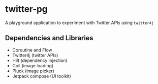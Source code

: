 # twitter-pg

A playground application to experiment with Twitter APIs using `twitter4j` 

## Dependencies and Libraries

- Coroutine and Flow
- Twitter4j (twitter APIs)
- Hilt (dependency injection)
- Coil (image loading)
- Pluck (image picker)
- Jetpack compose (UI toolkit)

